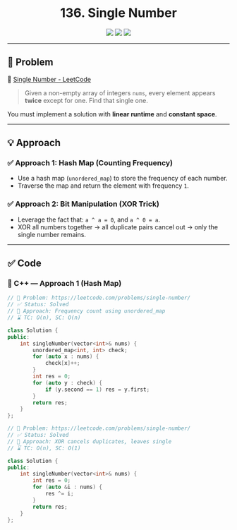 <h1 align="center">136. Single Number</h1>

<p align="center">
  <img src="https://img.shields.io/badge/Difficulty-Easy-brightgreen?style=for-the-badge" />
  <img src="https://img.shields.io/badge/Status-Solved-success?style=for-the-badge" />
  <img src="https://img.shields.io/badge/Language-C++-blue?style=for-the-badge" />
</p>

---

## 📘 Problem

🔗 [Single Number - LeetCode](https://leetcode.com/problems/single-number/)  
> Given a non-empty array of integers `nums`, every element appears **twice** except for one. Find that single one.

You must implement a solution with **linear runtime** and **constant space**.

---

## 💡 Approach

### ✅ Approach 1: Hash Map (Counting Frequency)
- Use a hash map (`unordered_map`) to store the frequency of each number.
- Traverse the map and return the element with frequency `1`.

### ✅ Approach 2: Bit Manipulation (XOR Trick)
- Leverage the fact that: `a ^ a = 0`, and `a ^ 0 = a`.
- XOR all numbers together → all duplicate pairs cancel out → only the single number remains.

---

## ✅ Code

### 🔹 C++ — Approach 1 (Hash Map)

```cpp
// 📌 Problem: https://leetcode.com/problems/single-number/
// ✅ Status: Solved
// 🧠 Approach: Frequency count using unordered_map
// ⌛ TC: O(n), SC: O(n)

class Solution {
public:
    int singleNumber(vector<int>& nums) {
        unordered_map<int, int> check;
        for (auto x : nums) {
            check[x]++;
        }
        int res = 0;
        for (auto y : check) {
            if (y.second == 1) res = y.first;
        }
        return res;
    }
};

// 📌 Problem: https://leetcode.com/problems/single-number/
// ✅ Status: Solved
// 🧠 Approach: XOR cancels duplicates, leaves single
// ⌛ TC: O(n), SC: O(1)

class Solution {
public:
    int singleNumber(vector<int>& nums) {
        int res = 0;
        for (auto &i : nums) {
            res ^= i;
        }
        return res;
    }
};
